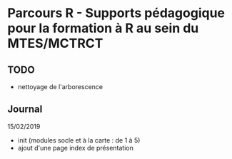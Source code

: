 # Parcours R - Supports pédagogique pour la formation à R au sein du MTES/MCTRCT

## TODO
* nettoyage de l'arborescence


## Journal
15/02/2019
* init (modules socle et à la carte : de 1 à 5)
* ajout d'une page index de présentation

